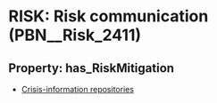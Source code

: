 # RISK: __Risk communication__ (PBN__Risk_2411)

## Property: has_RiskMitigation

* [Crisis-information repositories](PBN__Mitigation_27)

